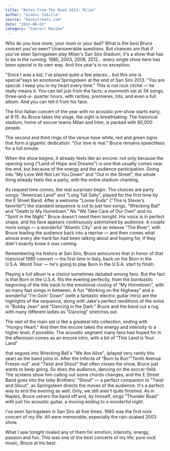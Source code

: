 ```yaml
---
title: "Notes From The Road 2013: Milan"
author: "Gianni Sibilla"
source: "Backstreets.com"
date: "2013-06-03"
category: "Concert Review"
---
```


Who do you love more, your mom or your dad? What is the best Bruce concert you've seen? Unanswerable questions. But chances are that if you've seen Springsteen play Milan's San Siro Stadium, it's a show that has to be in the running. 1985, 2003, 2008, 2012... every single show here has been special in its own way. And this year's is no exception.

"Since I was a kid, I've played quite a few places... but this one is special"says an emotional Springsteen at the end of San Siro 2013. "You are special. I keep you in my heart every time." This is not rock cliché — he really means it. You can tell just from the facts: a mammoth set at 34 songs, three-and-a- quarter hours, with rarities, premieres, hits, and even a full album. And you can tell it from his face.

The first Italian concert of the year with no acoustic pre-show starts early, at 8:15. As Bruce takes the stage, the sight is breathtaking: The historical stadium, home of soccer teams Milan and Inter, is packed with 60,000 people.

The second and third rings of the venue have white, red and green signs that form a gigantic dedication: "Our love is real." Bruce remains speechless for a full minute.

When the show begins, it already feels like an encore: not only because the opening song ("Land of Hope and Dreams") is one that usually comes near the end, but because of the energy and the audience participation. Going into "My Love Will Not Let You Down" and "Out in the Street", the whole thing already feels like a party, with the entire stadium chanting.

As request time comes, the real surprises begin. The choices are party songs: "American Land" and "Long Tall Sally", played for the first time by the E Street Band. After a welcome "Loose Ends" ("This is Stevie's favorite!") the standard sequence is cut to just two songs, "Wrecking Ball" and "Death to My Hometown." No "We Take Care of Our Own" and no "Spirit in the Night." Bruce doesn't need them tonight. His voice is in perfect shape, and his face appears continuously astonished by audience. A couple more songs — a wonderful "Atlantic City" and an intense "The River", with Bruce leading the audience back into a reprise — and then comes what almost every die-hard fan had been talking about and hoping for, if they didn't exactly know it was coming.

Remembering his history at San Siro, Bruce announces that in honor of that historical 1985 concert — his first time in Italy, back on the Born in the U.S.A. World Tour — he's going to play Born in the U.S.A. start to finish.

Playing a full album is a choice sometimes debated among fans. But the fact is that Born in the U.S.A. fits the evening perfectly, from the bombastic beginning of the title track to the emotional closing of "My Hometown", with so many fast songs in between. A fun "Working on the Highway" and a wonderful "I'm Goin' Down" (with a fantastic electric guitar intro) are the highlights of the sequence, along with Jake's perfect renditions of the solos in "Bobby Jean" and "Dancing in the Dark." Bruce and the band cut a rug with many different ladies as "Dancing" stretches out.

The rest of the main set is like a greatest hits collection, ending with "Hungry Heart." And then the encore takes the energy and intensity to a higher level, if possible. The acoustic segment many fans had hoped for in the afternoon comes as an encore intro, with a bit of "This Land is Your Land"

that segues into Wrecking Ball's "We Are Alive", (played very rarely this year) as the band joins in. After the trifecta of "Born to Run""Tenth Avenue Freeze-out" and "Twist and Shout" that often closes the show, Bruce just wants to keep going. So does the audience, dancing on the soccer field. The screens show him calling out some chords changes, and the E Street Band goes into the Isley Brothers' "Shout" — a perfect companion to "Twist and Shout", as Springsteen directs the moves of the audience. It's a perfect way to end the evening as well. Only, we still aren't quite finished. As in Naples, Bruce ushers the band off and, by himself, sings "Thunder Road" with just his acoustic guitar, a moving ending to a wonderful night.

I've seen Springsteen in San Siro all five times. 1985 was the first rock concert of my life. All were memorable, especially the rain-soaked 2003 show.

What I saw tonight rivaled any of them for emotion, intensity, energy, passion and fun. This was one of the best concerts of my life: pure rock music, Bruce at his best.
